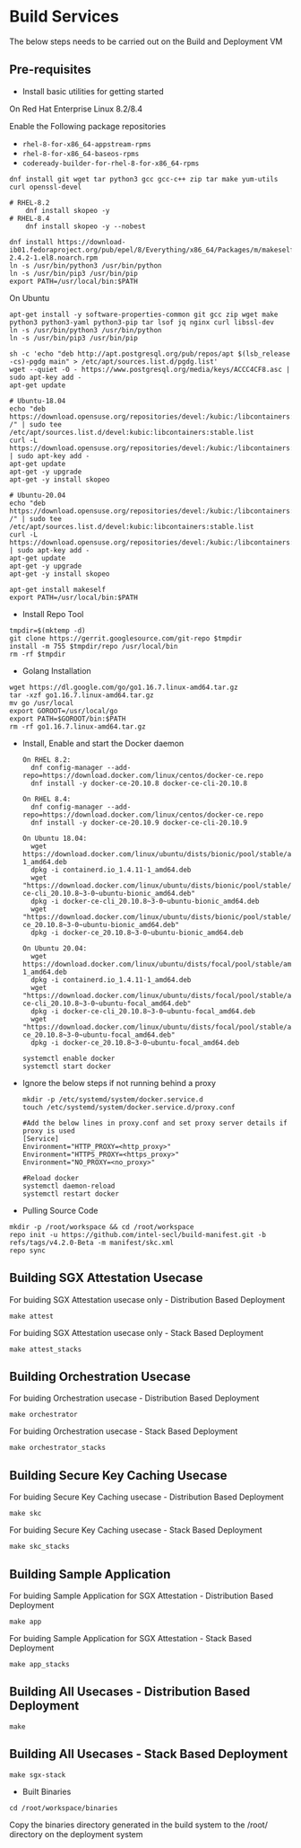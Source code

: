 # Build Services

The below steps needs to be carried out on the Build and Deployment VM

## Pre-requisites

* Install basic utilities for getting started

On Red Hat Enterprise Linux 8.2/8.4

Enable the Following package repositories

  * `rhel-8-for-x86_64-appstream-rpms`
  * `rhel-8-for-x86_64-baseos-rpms`
  * `codeready-builder-for-rhel-8-for-x86_64-rpms`

```shell
dnf install git wget tar python3 gcc gcc-c++ zip tar make yum-utils curl openssl-devel

# RHEL-8.2
	dnf install skopeo -y
# RHEL-8.4
	dnf install skopeo -y --nobest
  
dnf install https://download-ib01.fedoraproject.org/pub/epel/8/Everything/x86_64/Packages/m/makeself-2.4.2-1.el8.noarch.rpm
ln -s /usr/bin/python3 /usr/bin/python
ln -s /usr/bin/pip3 /usr/bin/pip
export PATH=/usr/local/bin:$PATH
```
On Ubuntu

```shell
apt-get install -y software-properties-common git gcc zip wget make python3 python3-yaml python3-pip tar lsof jq nginx curl libssl-dev
ln -s /usr/bin/python3 /usr/bin/python
ln -s /usr/bin/pip3 /usr/bin/pip

sh -c 'echo "deb http://apt.postgresql.org/pub/repos/apt $(lsb_release -cs)-pgdg main" > /etc/apt/sources.list.d/pgdg.list'
wget --quiet -O - https://www.postgresql.org/media/keys/ACCC4CF8.asc | sudo apt-key add -
apt-get update

# Ubuntu-18.04
echo "deb https://download.opensuse.org/repositories/devel:/kubic:/libcontainers:/stable/xUbuntu_18.04/ /" | sudo tee /etc/apt/sources.list.d/devel:kubic:libcontainers:stable.list
curl -L https://download.opensuse.org/repositories/devel:/kubic:/libcontainers:/stable/xUbuntu_18.04/Release.key | sudo apt-key add -
apt-get update
apt-get -y upgrade
apt-get -y install skopeo

# Ubuntu-20.04
echo "deb https://download.opensuse.org/repositories/devel:/kubic:/libcontainers:/stable/xUbuntu_20.04/ /" | sudo tee /etc/apt/sources.list.d/devel:kubic:libcontainers:stable.list
curl -L https://download.opensuse.org/repositories/devel:/kubic:/libcontainers:/stable/xUbuntu_20.04/Release.key | sudo apt-key add -
apt-get update
apt-get -y upgrade
apt-get -y install skopeo

apt-get install makeself
export PATH=/usr/local/bin:$PATH
```

* Install Repo Tool

```shell
tmpdir=$(mktemp -d)
git clone https://gerrit.googlesource.com/git-repo $tmpdir
install -m 755 $tmpdir/repo /usr/local/bin
rm -rf $tmpdir
```

* Golang Installation

```shell
wget https://dl.google.com/go/go1.16.7.linux-amd64.tar.gz
tar -xzf go1.16.7.linux-amd64.tar.gz
mv go /usr/local
export GOROOT=/usr/local/go
export PATH=$GOROOT/bin:$PATH
rm -rf go1.16.7.linux-amd64.tar.gz
```

* Install, Enable and start the Docker daemon
  ```shell
  On RHEL 8.2:
    dnf config-manager --add-repo=https://download.docker.com/linux/centos/docker-ce.repo
    dnf install -y docker-ce-20.10.8 docker-ce-cli-20.10.8

  On RHEL 8.4:
    dnf config-manager --add-repo=https://download.docker.com/linux/centos/docker-ce.repo
    dnf install -y docker-ce-20.10.9 docker-ce-cli-20.10.9

  On Ubuntu 18.04:
    wget https://download.docker.com/linux/ubuntu/dists/bionic/pool/stable/amd64/containerd.io_1.4.11-1_amd64.deb
    dpkg -i containerd.io_1.4.11-1_amd64.deb
    wget "https://download.docker.com/linux/ubuntu/dists/bionic/pool/stable/amd64/docker-ce-cli_20.10.8~3-0~ubuntu-bionic_amd64.deb"
    dpkg -i docker-ce-cli_20.10.8~3-0~ubuntu-bionic_amd64.deb
    wget "https://download.docker.com/linux/ubuntu/dists/bionic/pool/stable/amd64/docker-ce_20.10.8~3-0~ubuntu-bionic_amd64.deb"
    dpkg -i docker-ce_20.10.8~3-0~ubuntu-bionic_amd64.deb

  On Ubuntu 20.04:
    wget https://download.docker.com/linux/ubuntu/dists/focal/pool/stable/amd64/containerd.io_1.4.11-1_amd64.deb
    dpkg -i containerd.io_1.4.11-1_amd64.deb
    wget "https://download.docker.com/linux/ubuntu/dists/focal/pool/stable/amd64/docker-ce-cli_20.10.8~3-0~ubuntu-focal_amd64.deb"
    dpkg -i docker-ce-cli_20.10.8~3-0~ubuntu-focal_amd64.deb
    wget "https://download.docker.com/linux/ubuntu/dists/focal/pool/stable/amd64/docker-ce_20.10.8~3-0~ubuntu-focal_amd64.deb"
    dpkg -i docker-ce_20.10.8~3-0~ubuntu-focal_amd64.deb

  systemctl enable docker
  systemctl start docker
  ```

* Ignore the below steps if not running behind a proxy
  ```shell
  mkdir -p /etc/systemd/system/docker.service.d
  touch /etc/systemd/system/docker.service.d/proxy.conf
  
  #Add the below lines in proxy.conf and set proxy server details if proxy is used
  [Service]
  Environment="HTTP_PROXY=<http_proxy>"
  Environment="HTTPS_PROXY=<https_proxy>"
  Environment="NO_PROXY=<no_proxy>"
  ```

  ```shell
  #Reload docker
  systemctl daemon-reload
  systemctl restart docker
  ```

* Pulling Source Code

```shell
mkdir -p /root/workspace && cd /root/workspace
repo init -u https://github.com/intel-secl/build-manifest.git -b refs/tags/v4.2.0-Beta -m manifest/skc.xml
repo sync
```

## Building SGX Attestation Usecase
For buiding SGX Attestation usecase only - Distribution Based Deployment
```shell
make attest
```

For buiding SGX Attestation usecase only - Stack Based Deployment
```shell
make attest_stacks
```

## Building Orchestration Usecase
For buiding Orchestration usecase - Distribution Based Deployment
```shell
make orchestrator
```

For buiding Orchestration usecase - Stack Based Deployment
```shell
make orchestrator_stacks
```

## Building Secure Key Caching Usecase
For buiding Secure Key Caching usecase  - Distribution Based Deployment
```shell
make skc
```

For buiding Secure Key Caching usecase - Stack Based Deployment
```shell
make skc_stacks
```

## Building Sample Application
For buiding Sample Application for SGX Attestation - Distribution Based Deployment
```shell
make app
```

For buiding Sample Application for SGX Attestation - Stack Based Deployment
```shell
make app_stacks
```

## Building All Usecases - Distribution Based Deployment
```shell
make
```

## Building All Usecases - Stack Based Deployment
```shell
make sgx-stack
```

* Built Binaries
```shell
cd /root/workspace/binaries
```
Copy the binaries directory generated in the build system to the /root/ directory on the deployment system

